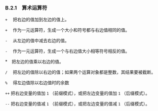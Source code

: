 ### B.2.1　算术运算符

`+` 　把右边的值加到左边的值上。

`+` 　作为一元运算符，生成一个大小和符号都与右边值相同的值。

`-` 　从左边的值中减去右边的值。

`-` 　作为一元运算符，生成一个与右边值大小相等符号相反的值。

*　把左边的值乘以右边的值。

`/` 　把左边的值除以右边的值；如果两个运算对象都是整数，其结果要被截断。

`%` 　得左边值除以右边值时的余数

`++`  把右边变量的值加 `1` （前缀模式），或把左边变量的值加 `1` （后缀模式）。

`--`  把右边变量的值减 `1` （前缀模式），或把左边变量的值减 `1` （后缀模式）。

